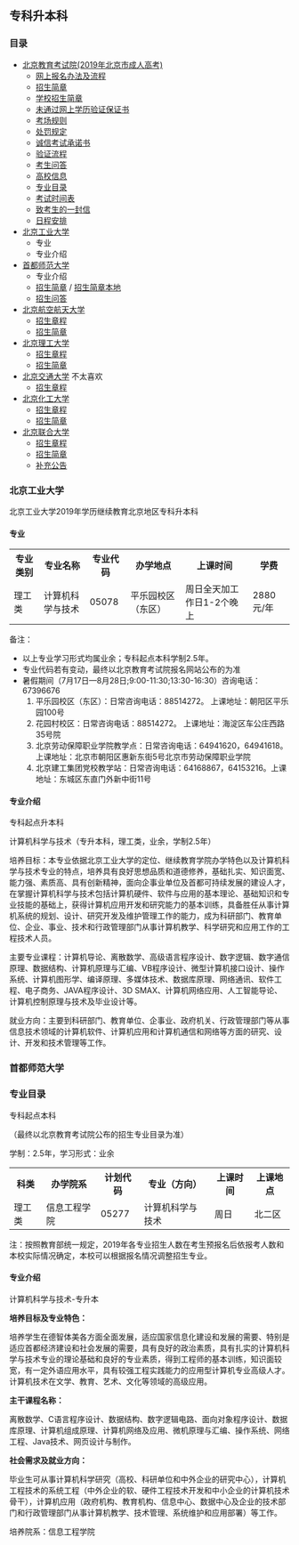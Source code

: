 ## 专科升本科

### 目录
- [北京教育考试院(2019年北京市成人高考)](https://www.bjeea.cn/)
    - [网上报名办法及流程](https://www.bjeea.cn/html/ckcz/tzgg/2019/0628/74516.html)
    - [招生简章](https://www.bjeea.cn/html/ckcz/zkzc/2019/0619/74427.html)
    - [学校招生简章](https://www.bjeea.cn/html/ckcz/zsjz/2019/0628/74517.html)
    - [未通过网上学历验证保证书](https://www.bjeea.cn/html/ckcz/zkzc/2019/0628/74515.html)
    - [考场规则](https://www.bjeea.cn/html/ckcz/zkzc/2019/0619/74428.html)
    - [处罚规定](https://www.bjeea.cn/html/ckcz/zkzc/2019/0628/74512.html)
    - [诚信考试承诺书](https://www.bjeea.cn/html/ckcz/zkzc/2019/0628/74513.html)
    - [验证流程](https://www.bjeea.cn/html/ckcz/zkzc/2019/0628/74514.html)
    - [考生问答](https://www.bjeea.cn/html/ckcz/faq/2019/0716/74610.html)
    - [高校信息](https://www.bjeea.cn/html/ckcz/zyml/2019/0822/74641.html)
    - [专业目录](https://www.bjeea.cn/html/ckcz/zyml/2019/0822/74642.html)
    - [考试时间表](https://www.bjeea.cn/html/ckcz/tzgg/2019/0628/74511.html)
    - [致考生的一封信](https://www.bjeea.cn/html/ckcz/tzgg/2019/0628/74510.html)
    - [日程安排](https://www.bjeea.cn/html/ckcz/tzgg/2019/0520/73952.html)
- [北京工业大学](#北京工业大学)
    - 专业
    - 专业介绍
- [首都师范大学](#首都师范大学)
    - 专业介绍
    - [招生简章](http://jxjyxy.cnu.edu.cn/zsxx/crgdjy/161527.htm) / [招生简章本地](我要考试-招生简章.md)
    - [招生问答](http://jxjyxy.cnu.edu.cn/zsxx/crgdjy/161580.htm)
- [北京航空航天大学](#北京航空航天大学)
    - [招生章程](http://cce.buaa.edu.cn/info/1011/2451.htm)
    - [招生简章](http://cce.buaa.edu.cn/info/1011/2471.htm)
- [北京理工大学](#北京理工大学)
    - [招生章程](http://sce.bit.edu.cn/scenew/news_parent.asp?id=52&z_id=144&com_id=20)
    - [招生简章](http://sce.bit.edu.cn/scenew/news_parent.asp?id=53&z_id=146&com_id=20)
- [北京交通大学](#北京交通大学) 不太喜欢
    - [招生章程](http://dis.njtu.edu.cn/cms/zsjzsub/99606.htm)
- [北京化工大学](#北京化工大学)
    - [招生章程](http://cel.buct.edu.cn/tzgg/122290.htm)
    - [招生简章](http://cel.buct.edu.cn/docs/20190718150750315812.pdf)
- [北京联合大学](#北京联合大学)
    - [招生章程](http://jxj.buu.edu.cn/art/2019/6/24/art_13457_566188.html)
    - [招生简章](http://jxj.buu.edu.cn/art/2019/6/14/art_13457_565252.html)
    - [补充公告](http://jxj.buu.edu.cn/art/2019/8/22/art_13457_568741.html)

### 北京工业大学

北京工业大学2019年学历继续教育北京地区专科升本科

#### 专业

<table>
    <tr>
        <th>专业类别</th>
        <th>专业名称</th>
        <th>专业代码</th>
        <th>办学地点</th>
        <th>上课时间</th>
        <th>学费</th>
    </tr>
    <tr>
        <td>理工类</td>
        <td>计算机科学与技术</td>
        <td>05078</td>
        <td>平乐园校区（东区）</td>
        <td>周日全天加工作日1-2个晚上</td>
        <td>2880元/年</td>
    </tr>
</table>

备注：
- 以上专业学习形式均属业余；专科起点本科学制2.5年。 
- 专业代码若有变动，最终以北京教育考试院报名网站公布的为准
- 暑假期间（7月17日—8月28日;9:00-11:30;13:30-16:30）咨询电话：67396676
    1. 平乐园校区（东区）：日常咨询电话：88514272。   上课地址：朝阳区平乐园100号
    2. 花园村校区：日常咨询电话：88514272。  上课地址：海淀区车公庄西路35号院
    3. 北京劳动保障职业学院教学点：日常咨询电话：64941620，64941618。 上课地址：北京市朝阳区惠新东街5号北京市劳动保障职业学院
    4. 北京建工集团党校教学站：日常咨询电话：64168867，64153216。上课地址：东城区东直门外新中街11号


#### 专业介绍

专科起点升本科

计算机科学与技术（专升本科，理工类，业余，学制2.5年）

培养目标：本专业依据北京工业大学的定位、继续教育学院办学特色以及计算机科学与技术专业的特点，培养具有良好思想品质和道德修养，基础扎实、知识面宽、能力强、素质高、具有创新精神，面向企事业单位及首都可持续发展的建设人才，在掌握计算机科学与技术包括计算机硬件、软件与应用的基本理论、基础知识和专业技能的基础上，获得计算机应用开发和研究能力的基本训练，具备胜任从事计算机系统的规划、设计、研究开发及维护管理工作的能力，成为科研部门、教育单位、企业、事业、技术和行政管理部门从事计算机教学、科学研究和应用工作的工程技术人员。

主要专业课程：计算机导论、离散数学、高级语言程序设计、数字逻辑、数字通信原理、数据结构、计算机原理与汇编、VB程序设计、微型计算机接口设计、操作系统、计算机图形学、编译原理、多媒体技术、数据库原理、网络通讯、软件工程、电子商务、JAVA程序设计、3D SMAX、计算机网络应用、人工智能导论、计算机控制原理与技术及毕业设计等。

就业方向：主要到科研部门、教育单位、企事业、政府机关、行政管理部门等从事信息技术领域的计算机软件、计算机应用和计算机通信和网络等方面的研究、设计、开发和技术管理等工作。 

### 首都师范大学

### 专业目录

专科起点本科

（最终以北京教育考试院公布的招生专业目录为准）

学制：2.5年，学习形式：业余

<table>
    <tr>
        <th>科类</th>
        <th>办学院系</th>
        <th>计划代码</th>
        <th>专业（方向）</th>
        <th>上课时间</th>
        <th>上课地点</th>
    </tr>
    <tr>
        <td>理工类</td>
        <td>信息工程学院</td>
        <td>05277</td>
        <td>计算机科学与技术</td>
        <td>周日</td>
        <td>北二区</td>
    </tr>
</table>

注：按照教育部统一规定，2019年各专业招生人数在考生预报名后依报考人数和本校实际情况确定，本校可以根据报名情况调整招生专业。

#### 专业介绍

计算机科学与技术-专升本

**培养目标及专业特色：**

培养学生在德智体美各方面全面发展，适应国家信息化建设和发展的需要、特别是适应首都经济建设和社会发展的需要，具有良好的政治素质，具有扎实的计算机科学与技术专业的理论基础和良好的专业素质，得到工程师的基本训练，知识面较宽，有一定外语应用水平，具有较强工程实践能力的应用型计算机专业高级人才。计算机技术在文学、教育、艺术、文化等领域的高级应用。

**主干课程名称：**

离散数学、C语言程序设计、数据结构、数字逻辑电路、面向对象程序设计、数据库原理、计算机组成原理、计算机网络及应用、微机原理与汇编、操作系统、网络工程、Java技术、网页设计与制作。

**社会需求及就业方向：**

毕业生可从事计算机科学研究（高校、科研单位和中外企业的研究中心），计算机工程技术的系统工程（中外企业的软、硬件工程技术开发和中小企业的计算机技术骨干），计算机应用（政府机构、教育机构、信息中心、数据中心及企业的技术部门和行政管理部门从事计算机教学、技术管理、系统维护和应用部署）等工作。

培养院系：信息工程学院

